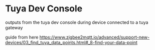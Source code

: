# Tuya Dev Console

outputs from the tuya dev console during device connected to a tuya gateway

guide from here
https://www.zigbee2mqtt.io/advanced/support-new-devices/03_find_tuya_data_points.html#_8-find-your-data-point